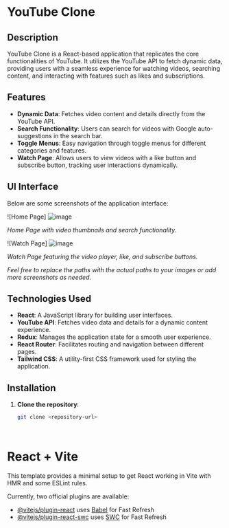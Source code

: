 # YouTube Clone

## Description
YouTube Clone is a React-based application that replicates the core functionalities of YouTube. It utilizes the YouTube API to fetch dynamic data, providing users with a seamless experience for watching videos, searching content, and interacting with features such as likes and subscriptions.

## Features
- **Dynamic Data**: Fetches video content and details directly from the YouTube API.
- **Search Functionality**: Users can search for videos with Google auto-suggestions in the search bar.
- **Toggle Menus**: Easy navigation through toggle menus for different categories and features.
- **Watch Page**: Allows users to view videos with a like button and subscribe button, tracking user interactions dynamically.


## UI Interface
Below are some screenshots of the application interface:

![Home Page]  ![image](https://github.com/user-attachments/assets/803feffe-97c3-43dd-9cea-a9c1666e00a5)

*Home Page with video thumbnails and search functionality.*

![Watch Page] ![image](https://github.com/user-attachments/assets/69ffd3fc-8eda-48c2-84c8-678b292af2d2)


*Watch Page featuring the video player, like, and subscribe buttons.*

*Feel free to replace the paths with the actual paths to your images or add more screenshots as needed.*

## Technologies Used
- **React**: A JavaScript library for building user interfaces.
- **YouTube API**: Fetches video data and details for a dynamic content experience.
- **Redux**: Manages the application state for a smooth user experience.
- **React Router**: Facilitates routing and navigation between different pages.
- **Tailwind CSS**: A utility-first CSS framework used for styling the application.

## Installation
1. **Clone the repository**:
   ```bash
   git clone <repository-url>




# React + Vite

This template provides a minimal setup to get React working in Vite with HMR and some ESLint rules.

Currently, two official plugins are available:

- [@vitejs/plugin-react](https://github.com/vitejs/vite-plugin-react/blob/main/packages/plugin-react/README.md) uses [Babel](https://babeljs.io/) for Fast Refresh
- [@vitejs/plugin-react-swc](https://github.com/vitejs/vite-plugin-react-swc) uses [SWC](https://swc.rs/) for Fast Refresh
